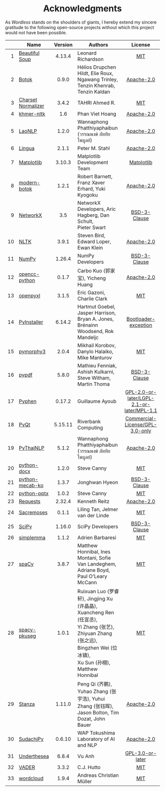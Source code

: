 <!----------------------------------------------------------------------
# Documentation: README - Acknowledgments - English
# Copyright (C) 2018-2025  Ye Lei (叶磊)
#
# This program is free software: you can redistribute it and/or modify
# it under the terms of the GNU General Public License as published by
# the Free Software Foundation, either version 3 of the License, or
# (at your option) any later version.
#
# This program is distributed in the hope that it will be useful,
# but WITHOUT ANY WARRANTY; without even the implied warranty of
# MERCHANTABILITY or FITNESS FOR A PARTICULAR PURPOSE.  See the
# GNU General Public License for more details.
#
# You should have received a copy of the GNU General Public License
# along with this program.  If not, see <https://www.gnu.org/licenses/>.
# --------------------------------------------------------------------->

<div align="center"><h1>Acknowledgments</h1></div>

As *Wordless* stands on the shoulders of giants, I hereby extend my sincere gratitude to the following open-source projects without which this project would not have been possible.

&nbsp;|Name|Version|Authors|License
-----:|----|:-----:|-------|:-----:
1|[Beautiful Soup](https://www.crummy.com/software/BeautifulSoup/)|4.13.4|Leonard Richardson|[MIT](https://git.launchpad.net/beautifulsoup/tree/LICENSE)
2|[Botok](https://github.com/OpenPecha/Botok)|0.9.0|Hélios Drupchen Hildt, Elie Roux, Ngawang Trinley,<br>Tenzin Khenrab, Tenzin Kaldan|[Apache-2.0](https://github.com/OpenPecha/Botok/blob/master/LICENSE)
3|[Charset Normalizer](https://github.com/Ousret/charset_normalizer)|3.4.2|TAHRI Ahmed R.|[MIT](https://github.com/Ousret/charset_normalizer/blob/master/LICENSE)
4|[khmer-nltk](https://github.com/VietHoang1512/khmer-nltk)|1.6|Phan Viet Hoang|[Apache-2.0](https://github.com/VietHoang1512/khmer-nltk/blob/main/LICENSE)
5|[LaoNLP](https://github.com/wannaphong/LaoNLP)|1.2.0|Wannaphong Phatthiyaphaibun (วรรณพงษ์ ภัททิยไพบูลย์)|[Apache-2.0](https://github.com/wannaphong/LaoNLP/blob/master/LICENSE)
6|[Lingua](https://github.com/pemistahl/lingua-py)|2.1.1|Peter M. Stahl|[Apache-2.0](https://github.com/pemistahl/lingua-py/blob/main/LICENSE.txt)
7|[Matplotlib](https://matplotlib.org/)|3.10.3|Matplotlib Development Team|[Matplotlib](https://matplotlib.org/stable/users/project/license.html)
8|[modern-botok](https://github.com/Divergent-Discourses/modern-botok)|1.2.1|Robert Barnett, Franz Xaver Erhard, Yuki Kyogoku|[Apache-2.0](https://github.com/Divergent-Discourses/modern-botok/blob/main/LICENSE)
9|[NetworkX](https://networkx.org/)|3.5|NetworkX Developers, Aric Hagberg, Dan Schult,<br>Pieter Swart|[BSD-3-Clause](https://github.com/networkx/networkx/blob/main/LICENSE.txt)
10|[NLTK](https://www.nltk.org/)|3.9.1|Steven Bird, Edward Loper, Ewan Klein|[Apache-2.0](https://github.com/nltk/nltk/blob/develop/LICENSE.txt)
11|[NumPy](https://www.numpy.org/)|1.26.4|NumPy Developers|[BSD-3-Clause](https://github.com/numpy/numpy/blob/main/LICENSE.txt)
12|[opencc-python](https://github.com/yichen0831/opencc-python)|0.1.7|Carbo Kuo (郭家宝), Yicheng Huang|[Apache-2.0](https://github.com/yichen0831/opencc-python/blob/master/LICENSE.txt)
13|[openpyxl](https://foss.heptapod.net/openpyxl/openpyxl)|3.1.5|Eric Gazoni, Charlie Clark|[MIT](https://foss.heptapod.net/openpyxl/openpyxl/-/blob/branch/3.1/LICENCE.rst)
14|[PyInstaller](https://pyinstaller.org/)|6.14.2|Hartmut Goebel, Jasper Harrison, Bryan A. Jones,<br>Brénainn Woodsend, Rok Mandeljc|[Bootloader-exception](https://github.com/pyinstaller/pyinstaller/blob/develop/COPYING.txt)
15|[pymorphy3](https://github.com/no-plagiarism/pymorphy3)|2.0.4|Mikhail Korobov, Danylo Halaiko, Mike Manturov|[MIT](https://github.com/no-plagiarism/pymorphy3/blob/master/LICENSE.txt)
16|[pypdf](https://github.com/py-pdf/pypdf)|5.8.0|Mathieu Fenniak, Ashish Kulkarni, Steve Witham,<br>Martin Thoma|[BSD-3-Clause](https://github.com/py-pdf/pypdf/blob/main/LICENSE)
17|[Pyphen](https://www.courtbouillon.org/pyphen/)|0.17.2|Guillaume Ayoub|[GPL-2.0-or-later/LGPL-2.1-or-later/MPL-1.1](https://github.com/Kozea/Pyphen/blob/main/LICENSE)
18|[PyQt](https://riverbankcomputing.com/software/pyqt/)|5.15.11|Riverbank Computing|[Commercial-License/GPL-3.0-only](https://www.riverbankcomputing.com/static/Docs/PyQt5/introduction.html#license)
19|[PyThaiNLP](https://github.com/PyThaiNLP/pythainlp)|5.1.2|Wannaphong Phatthiyaphaibun (วรรณพงษ์ ภัททิยไพบูลย์)|[Apache-2.0](https://github.com/PyThaiNLP/pythainlp/blob/dev/LICENSE)
20|[python-docx](https://github.com/python-openxml/python-docx)|1.2.0|Steve Canny|[MIT](https://github.com/python-openxml/python-docx/blob/master/LICENSE)
21|[python-mecab-ko](https://github.com/jonghwanhyeon/python-mecab-ko)|1.3.7|Jonghwan Hyeon|[BSD-3-Clause](https://github.com/jonghwanhyeon/python-mecab-ko/blob/main/LICENSE)
22|[python-pptx](https://github.com/scanny/python-pptx)|1.0.2|Steve Canny|[MIT](https://github.com/scanny/python-pptx/blob/master/LICENSE)
23|[Requests](https://github.com/psf/requests)|2.32.4|Kenneth Reitz|[Apache-2.0](https://github.com/psf/requests/blob/main/LICENSE)
24|[Sacremoses](https://github.com/hplt-project/sacremoses)|0.1.1|Liling Tan, Jelmer van der Linde|[MIT](https://github.com/hplt-project/sacremoses/blob/master/LICENSE)
25|[SciPy](https://scipy.org/scipylib/)|1.16.0|SciPy Developers|[BSD-3-Clause](https://github.com/scipy/scipy/blob/main/LICENSE.txt)
26|[simplemma](https://github.com/adbar/simplemma)|1.1.2|Adrien Barbaresi|[MIT](https://github.com/adbar/simplemma/blob/main/LICENSE)
27|[spaCy](https://spacy.io/)|3.8.7|Matthew Honnibal, Ines Montani, Sofie Van Landeghem,<br>Adriane Boyd, Paul O'Leary McCann|[MIT](https://github.com/explosion/spaCy/blob/master/LICENSE)
28|[spacy-pkuseg](https://github.com/explosion/spacy-pkuseg)|1.0.1|Ruixuan Luo (罗睿轩), Jingjing Xu (许晶晶), Xuancheng Ren (任宣丞),<br>Yi Zhang (张艺), Zhiyuan Zhang (张之远), Bingzhen Wei (位冰镇),<br>Xu Sun (孙栩), Matthew Honnibal|[MIT](https://github.com/explosion/spacy-pkuseg/blob/master/LICENSE)
29|[Stanza](https://github.com/stanfordnlp/stanza)|1.11.0|Peng Qi (齐鹏), Yuhao Zhang (张宇浩), Yuhui Zhang (张钰晖),<br>Jason Bolton, Tim Dozat, John Bauer|[Apache-2.0](https://github.com/stanfordnlp/stanza/blob/main/LICENSE)
30|[SudachiPy](https://github.com/WorksApplications/sudachi.rs/tree/develop/python)|0.6.10|WAP Tokushima Laboratory of AI and NLP|[Apache-2.0](https://github.com/WorksApplications/sudachi.rs/blob/develop/LICENSE)
31|[Underthesea](https://undertheseanlp.com/)|6.8.4|Vu Anh|[GPL-3.0-or-later](https://github.com/undertheseanlp/underthesea/blob/main/LICENSE)
32|[VADER](https://github.com/cjhutto/vaderSentiment)|3.3.2|C.J. Hutto|[MIT](https://github.com/cjhutto/vaderSentiment/blob/master/LICENSE.txt)
33|[wordcloud](https://github.com/amueller/word_cloud)|1.9.4|Andreas Christian Müller|[MIT](https://github.com/amueller/word_cloud/blob/main/LICENSE)
